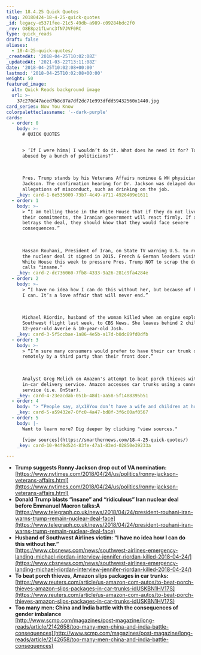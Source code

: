 ```yaml
---
title: 18.4.25 Quick Quotes
slug: 20180424-18-4-25-quick-quotes
_id: legacy-e5371fee-21c5-49db-a989-c09284bdc2f0
_rev: O8E8pz1fLwnc3fN7JVF0RC
type: quick_reads
draft: false
aliases:
  - 18-4-25-quick-quotes/
_createdAt: '2018-04-25T10:02:08Z'
_updatedAt: '2021-03-22T13:11:08Z'
date: '2018-04-25T10:02:08+00:00'
lastmod: '2018-04-25T10:02:08+00:00'
weight: 50
featured_image:
  alt: Quick Reads background image
  url: >-
    37c270d47aced7b8c87a7df2dc71e993dfdd59432560x1440.jpg
card_series: Now You Know
colorpaletteclassname: '--dark-purple'
cards:
  - order: 0
    body: >-
      # QUICK QUOTES


      > ‘If I were hima| I wouldn’t do it. What does he need it for? To be
      abused by a bunch of politicians?’  
        
        
        
      Pres. Trump stands by his Veterans Affairs nominee & WH physician Ronny
      Jackson. The confirmation hearing for Dr. Jackson was delayed due to
      allegations of misconduct, such as drinking on the job.
    _key: card-1-6e535009-73b7-4c49-a711-4926409e1611
  - order: 1
    body: >-
      > “I am telling those in the White House that if they do not live up to
      their commitments, the Iranian government will react firmly. If anyone
      betrays the deal, they should know that they would face severe
      consequences.”  
        
        
        
      Hassan Rouhani, President of Iran, on State TV warning U.S. to remain in
      the nuclear deal it signed in 2015. French & German leaders visit the
      White House this week to pressure Pres. Trump NOT to scrap the deal, POTUS
      calls "insane."
    _key: card-2-dc736060-7fb8-4333-9a26-281c9fa4284e
  - order: 2
    body: >-
      > “I have no idea how I can do this without her, but because of her I know
      I can. It’s a love affair that will never end.”  
        
        
        
      Michael Riordin, husband of the woman killed when an engine exploded on a
      Southwest flight last week, to CBS News. She leaves behind 2 children
      12-year-old Averie & 10-year-old Josh.
    _key: card-3-5f5ccbae-1a86-4e5b-a17d-b0dc89fd0dfb
  - order: 3
    body: >-
      > “I’m sure many consumers would prefer to have their car trunk opened
      remotely by a third party than their front door.”  
        
        
        
      Analyst Greg Melich on Amazon's attempt to beat porch thieves with a new
      in-car delivery service. Amazon accesses car trunks using a connected car
      service (i.e. OnStar).
    _key: card-4-23eacdab-051b-48d1-aa58-5f1488395b51
  - order: 4
    body: "> “People say, a\x18You don’t have a wife and children at home to care for; why are you working so hard? I laugh on the outside but the pain that I have in my heart only I know.”  \n  \n  \n  \nSuresh Kumar, a 35-year old man living in India, on the loneliness he feels not having a spouse. Men now outnumber women by 70 million in China and India."
    _key: card-5-a59432e7-0fc0-4a47-bd8f-3f6c00af0567
  - order: 5
    body: |-
      Want to learn more? Dig deeper by clicking "view sources."

      [view sources](https://smarthernews.com/18-4-25-quick-quotes/)
    _key: card-10-94f9d524-83fe-47a1-83ed-02850e39233a

---
```

* **Trump suggests Ronny Jackson drop out of VA nomination:**  
[https://www.nytimes.com/2018/04/24/us/politics/ronny-jackson-veterans-affairs.html](https://www.nytimes.com/2018/04/24/us/politics/ronny-jackson-veterans-affairs.html)
* **Donald Trump blasts “insane” and “ridiculous” Iran nuclear deal before Emmanuel Macron talks:A** [https://www.telegraph.co.uk/news/2018/04/24/president-rouhani-iran-warns-trump-remain-nuclear-deal-face](https://www.telegraph.co.uk/news/2018/04/24/president-rouhani-iran-warns-trump-remain-nuclear-deal-face)
* **Husband of Southwest Airlines victim: “I have no idea how I can do this without her.”**  
[https://www.cbsnews.com/news/southwest-airlines-emergency-landing-michael-riordan-interview-jennifer-riordan-killed-2018-04-24/](https://www.cbsnews.com/news/southwest-airlines-emergency-landing-michael-riordan-interview-jennifer-riordan-killed-2018-04-24/)
* **To beat porch thieves, Amazon slips packages in car trunks:** [https://www.reuters.com/article/us-amazon-com-autos/to-beat-porch-thieves-amazon-slips-packages-in-car-trunks-idUSKBN1HV17S](https://www.reuters.com/article/us-amazon-com-autos/to-beat-porch-thieves-amazon-slips-packages-in-car-trunks-idUSKBN1HV17S)
* **Too many men: China and India battle with the consequences of gender imbalance**  
[http://www.scmp.com/magazines/post-magazine/long-reads/article/2142658/too-many-men-china-and-india-battle-consequences](http://www.scmp.com/magazines/post-magazine/long-reads/article/2142658/too-many-men-china-and-india-battle-consequences)